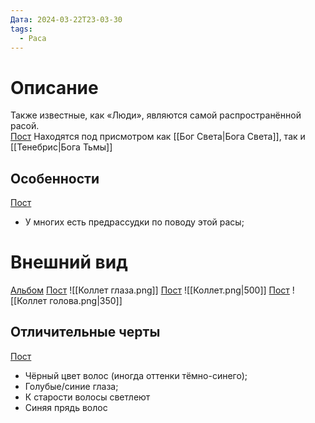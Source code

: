 ```yaml
---
Дата: 2024-03-22T23-03-30
tags:
  - Раса
---
```

# Описание
Также известные, как «Люди», являются самой распространённой расой.  
[Пост](https://vk.com/wall-159799193_7357)
Находятся под присмотром как [[Бог Света|Бога Света]], так и [[Тенебрис|Бога Тьмы]]
## Особенности
[Пост](https://vk.com/wall-159799193_5033)
- У многих есть предрассудки по поводу этой расы;
# Внешний вид
[Альбом](https://vk.com/album-159799193_282831119)
[Пост](https://vk.com/wall-159799193_6177)
![[Коллет глаза.png]]
[Пост](https://vk.com/wall-159799193_7357)
![[Коллет.png|500]]
[Пост](https://vk.com/wall-159799193_8024)
![[Коллет голова.png|350]]
## Отличительные черты
[Пост](https://vk.com/wall-159799193_7357)
- Чёрный цвет волос (иногда оттенки тёмно-синего);
- Голубые/синие глаза;
- К старости волосы светлеют
- Синяя прядь волос